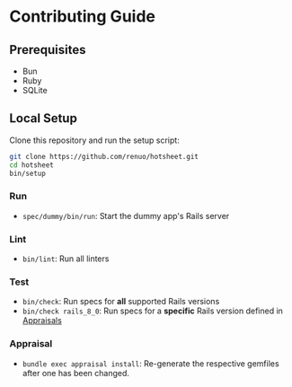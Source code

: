 # Contributing Guide

## Prerequisites

- Bun
- Ruby
- SQLite

## Local Setup

Clone this repository and run the setup script:

```sh
git clone https://github.com/renuo/hotsheet.git
cd hotsheet
bin/setup
```

### Run

- `spec/dummy/bin/run`: Start the dummy app's Rails server

### Lint

- `bin/lint`: Run all linters

### Test

- `bin/check`: Run specs for **all** supported Rails versions
- `bin/check rails_8_0`: Run specs for a **specific** Rails version defined in [Appraisals](Appraisals)

### Appraisal

- `bundle exec appraisal install`: Re-generate the respective gemfiles after one has been changed.
